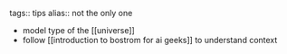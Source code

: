 tags:: tips
alias:: not the only one

- model type of the [[universe]]
- follow [[introduction to bostrom for ai geeks]] to understand context